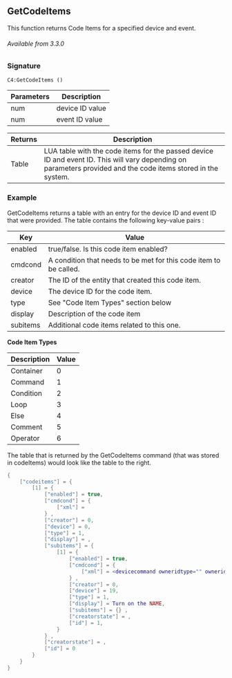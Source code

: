 ## GetCodeItems
This function returns Code Items for a specified device and event.


###### Available from 3.3.0


### Signature

`C4:GetCodeItems ()`


| Parameters | Description     |
| ---------- | --------------- |
| num        | device ID value |
| num        | event ID value  |


| Returns | Description                                                                                                                                                   |
| ------- | ------------------------------------------------------------------------------------------------------------------------------------------------------------- |
| Table   | LUA table with the code items for the passed device ID and event ID. This will vary depending on parameters provided and the code items stored in the system. |


### Example

GetCodeItems returns a table with an entry for the device ID and event ID that were provided.  The table contains the following key-value pairs :

| Key      | Value                                                             |
| -------- | ----------------------------------------------------------------- |
| enabled  | true/false. Is this code item enabled?                            |
| cmdcond  | A condition that needs to be met for this code item to be called. |
| creator  | The ID of the entity that created this code item.                 |
| device   | The device ID for the code item.                                  |
| type     | See "Code Item Types" section below                               |
| display  | Description of the code item                                      |
| subitems | Additional code items related to this one.                        |

**Code Item Types**

| Description | Value |
| ----------- | ----- |
| Container   | 0     |
| Command     | 1     |
| Condition   | 2     |
| Loop        | 3     |
| Else        | 4     |
| Comment     | 5     |
| Operator    | 6     |

The table that is returned by the GetCodeItems command (that was stored in codeItems) would look like the table to the right.

```lua
{
	["codeitems"] = {
		[1] = {
			["enabled"] = true,
			["cmdcond"] = {
				["xml"] =
			} ,
			["creator"] = 0,
			["device"] = 0,
			["type"] = 1,
			["display"] = ,
			["subitems"] = {
				[1] = {
					["enabled"] = true,
					["cmdcond"] = {
						["xml"] = <devicecommand owneridtype="" owneriditem="-1"><command>ON</command><params/></devicecommand>
					} ,
					["creator"] = 0,
					["device"] = 19,
					["type"] = 1,
					["display"] = Turn on the NAME,
					["subitems"] = {} ,
					["creatorstate"] = ,
					["id"] = 1,
				}
			} ,
			["creatorstate"] = ,
			["id"] = 0
		}
	}
}

```
